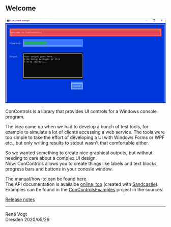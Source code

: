﻿## Welcome

![ConControls screenshot](screenshot.png)

ConControls is a library that provides UI controls for a Windows console program.

The idea came up when we had to develop a bunch of test tools, for example to simulate a lot of clients accessing a web service. The tools
were too simple to take the effort of developing a UI with Windows Forms or WPF etc., but only writing results to stdout wasn't that comfortable either.

So we wanted something to create nice graphical outputs, but without needing to care about a complex UI design.  
Now: ConControls allows you to create things like labels and text blocks, progress bars and buttons in your conosle window.

The manual/how-to can be found [here](Manual.md).  
The API documentation is availalbe [online, too](api/) (created with [Sandcastle](https://github.com/EWSoftware/SHFB)).  
Examples can be found in the [ConControlsExamples](https://github.com/ReneVogt/ConControls/tree/master/Sources/ConControlsExamples) project in the sources.

[Release notes](ReleaseNotes.md)

---
Ren&eacute; Vogt  
Dresden 2020/05/29
